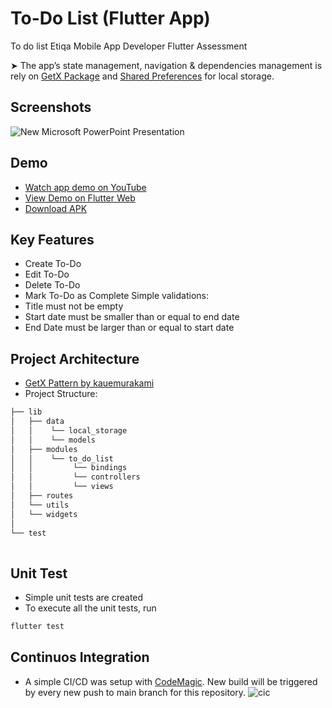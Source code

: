 
# To-Do List (Flutter App)

To do list Etiqa Mobile App Developer Flutter Assessment

➤ The app’s state management, navigation & dependencies management is rely on [GetX Package](https://pub.dev/packages/get) and [Shared Preferences](https://pub.dev/packages/shared_preferences) for local storage.


## Screenshots

![New Microsoft PowerPoint Presentation](https://user-images.githubusercontent.com/76787324/204736264-1e0c84d9-5fa0-46da-81ec-3c273b2cf78f.jpg)


## Demo

- [Watch app demo on YouTube](https://youtu.be/kiAgfeQr6EQ)
- [View Demo on Flutter Web](https://etiqa-todo-list.web.app/#/list)
- [Download APK](https://api.codemagic.io/artifacts/e1c01c6b-c234-4e2b-b082-213f8c237a70/3149b754-ad6b-4b63-a857-e4f38683660b/app-release.apk)


## Key Features

 - Create To-Do
 - Edit To-Do
 - Delete To-Do
 - Mark To-Do as Complete 
 Simple validations:
- Title must not be empty
- Start date must be smaller than or equal to end date
- End Date must be larger than or equal to start date
 


## Project Architecture
- [GetX Pattern by kauemurakami](https://github.com/kauemurakami/getx_pattern)
- Project Structure:
```bash
├── lib
│   ├── data
│   │    └── local_storage
│   │    └── models
│   ├── modules
│   │    └── to_do_list
│   │         └── bindings
│   │         └── controllers
│   │         └── views
│   ├── routes
│   └── utils
│   └── widgets 
│     
└── test
   
```
## Unit Test

- Simple unit tests are created
- To execute all the unit tests, run
```bash
flutter test   
```
## Continuos Integration
- A simple CI/CD was setup with [CodeMagic](https://codemagic.io). New build will be triggered by every new push to main branch for this repository. 
![cic](https://user-images.githubusercontent.com/76787324/204739065-321debef-73af-4d76-81de-2e331ad02c93.png)
